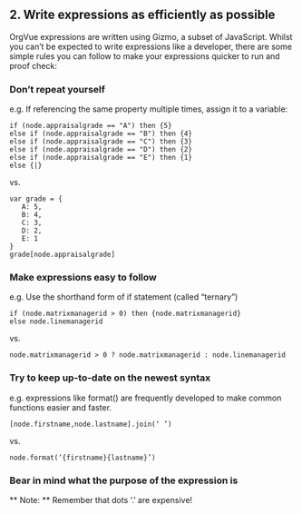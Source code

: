 ## 2. Write expressions as efficiently as possible
OrgVue expressions are written using Gizmo, a subset of JavaScript. Whilst you can’t be expected to write expressions like a developer, there are some simple rules you can follow to make your expressions quicker to run and proof check:
### Don’t repeat yourself
e.g. If referencing the same property multiple times, assign it to a variable:
``` 
if (node.appraisalgrade == "A") then {5}
else if (node.appraisalgrade == "B") then {4}
else if (node.appraisalgrade == "C") then {3}
else if (node.appraisalgrade == "D") then {2}
else if (node.appraisalgrade == "E") then {1}
else {|}
```
vs.
```
var grade = {
   A: 5,
   B: 4,
   C: 3,
   D: 2,
   E: 1
}
grade[node.appraisalgrade]
```
### Make expressions easy to follow
e.g. Use the shorthand form of if statement (called “ternary”)
```
if (node.matrixmanagerid > 0) then {node.matrixmanagerid}
else node.linemanagerid
```
vs. 
```
node.matrixmanagerid > 0 ? node.matrixmanagerid : node.linemanagerid
```

### Try to keep up-to-date on the newest syntax
e.g. expressions like format() are frequently developed to make common functions easier and faster.
```
[node.firstname,node.lastname].join(‘ ’)
```
vs.
```
node.format(‘{firstname}{lastname}’)
```
### Bear in mind what the purpose of the expression is

** Note: ** Remember that dots ‘.’ are expensive!